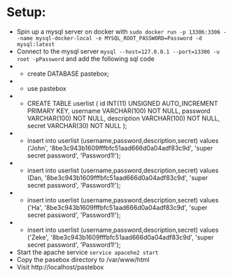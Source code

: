 # Setup:

* Spin up a mysql server on docker with `sudo docker run -p 13306:3306 --name mysql-docker-local -e MYSQL_ROOT_PASSWORD=Password -d mysql:latest`
* Connect to the mysql server `mysql --host=127.0.0.1 --port=13306 -u root -pPassword` and add the following sql code
* * create DATABASE pastebox;
* * use pastebox
* * CREATE TABLE userlist (
    id INT(11) UNSIGNED AUTO_INCREMENT PRIMARY KEY,
    username VARCHAR(100) NOT NULL,
    password VARCHAR(100) NOT NULL,
    description VARCHAR(100) NOT NULL,
    secret VARCHAR(30) NOT NULL
  );
* * insert into userlist (username,password,description,secret) values ('John', '8be3c943b1609fffbfc51aad666d0a04adf83c9d', 'super secret password', 'Password1!');
* * insert into userlist (username,password,description,secret) values (Dan, '8be3c943b1609fffbfc51aad666d0a04adf83c9d', 'super secret password', 'Password1!');
* * insert into userlist (username,password,description,secret) values ('Ha', '8be3c943b1609fffbfc51aad666d0a04adf83c9d', 'super secret password', 'Password1!');
* * insert into userlist (username,password,description,secret) values ('Zeke', '8be3c943b1609fffbfc51aad666d0a04adf83c9d', 'super secret password', 'Password1!');
* Start the apache service `service apacehe2 start`
* Copy the pasebox directory to /var/www/html
* Visit http://localhost/pastebox
